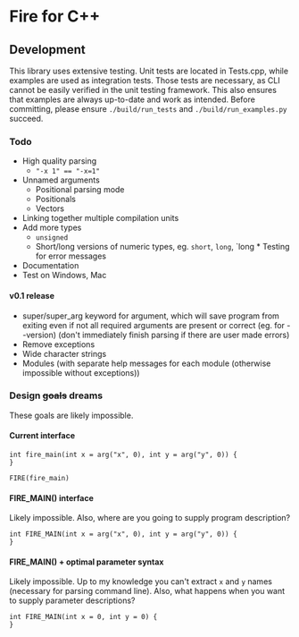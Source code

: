 # Fire for C++

## Development

This library uses extensive testing. Unit tests are located in Tests.cpp, while examples are used as integration tests. Those tests are necessary, as CLI cannot be easily verified in the unit testing framework. This also ensures that examples are always up-to-date and work as intended. Before committing, please ensure `./build/run_tests` and `./build/run_examples.py` succeed.

### Todo

* High quality parsing
    * `"-x 1" == "-x=1"`
* Unnamed arguments
    * Positional parsing mode
    * Positionals
    * Vectors
* Linking together multiple compilation units
* Add more types
    * `unsigned`
    * Short/long versions of numeric types, eg. `short`, `long`, `long * Testing for error messages
* Documentation
* Test on Windows, Mac

#### v0.1 release

* super/super_arg keyword for argument, which will save program from exiting even if not all required arguments are present or correct (eg. for --version) (don't immediately finish parsing if there are user made errors)
* Remove exceptions
* Wide character strings
* Modules (with separate help messages for each module (otherwise impossible without exceptions))

### Design ~~goals~~ dreams

These goals are likely impossible.

#### Current interface

```
int fire_main(int x = arg("x", 0), int y = arg("y", 0)) {
}

FIRE(fire_main)
```

#### FIRE_MAIN() interface

Likely impossible. Also, where are you going to supply program description?

```
int FIRE_MAIN(int x = arg("x", 0), int y = arg("y", 0)) {
}
```

#### FIRE_MAIN() + optimal parameter syntax

Likely impossible. Up to my knowledge you can't extract `x` and `y` names (necessary for parsing command line). Also, what happens when you want to supply parameter descriptions?

```
int FIRE_MAIN(int x = 0, int y = 0) {
}
```
